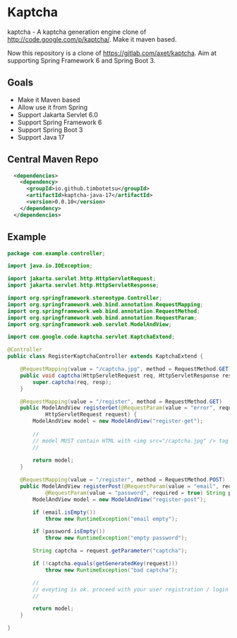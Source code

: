 # Kaptcha

kaptcha - A kaptcha generation engine clone of http://code.google.com/p/kaptcha/. Make it maven based.

Now this repository is a clone of https://gitlab.com/axet/kaptcha. Aim at supporting Spring Framework 6 and Spring Boot 3.

## Goals

  - Make it Maven based
  - Allow use it from Spring
  - Support Jakarta Servlet 6.0
  - Support Spring Framework 6
  - Support Spring Boot 3
  - Support Java 17

## Central Maven Repo
```xml
  <dependencies>
    <dependency>
      <groupId>io.github.timbotetsu</groupId>
      <artifactId>kaptcha-java-17</artifactId>
      <version>0.0.10</version>
    </dependency>
  </dependencies>
```

## Example

```java
package com.example.controller;

import java.io.IOException;

import jakarta.servlet.http.HttpServletRequest;
import jakarta.servlet.http.HttpServletResponse;

import org.springframework.stereotype.Controller;
import org.springframework.web.bind.annotation.RequestMapping;
import org.springframework.web.bind.annotation.RequestMethod;
import org.springframework.web.bind.annotation.RequestParam;
import org.springframework.web.servlet.ModelAndView;

import com.google.code.kaptcha.servlet.KaptchaExtend;

@Controller
public class RegisterKaptchaController extends KaptchaExtend {

    @RequestMapping(value = "/captcha.jpg", method = RequestMethod.GET)
    public void captcha(HttpServletRequest req, HttpServletResponse resp) throws IOException {
        super.captcha(req, resp);
    }

    @RequestMapping(value = "/register", method = RequestMethod.GET)
    public ModelAndView registerGet(@RequestParam(value = "error", required = false) boolean failed,
            HttpServletRequest request) {
        ModelAndView model = new ModelAndView("register-get");
        
        //
        // model MUST contain HTML with <img src="/captcha.jpg" /> tag
        //
        
        return model;
    }

    @RequestMapping(value = "/register", method = RequestMethod.POST)
    public ModelAndView registerPost(@RequestParam(value = "email", required = true) String email,
            @RequestParam(value = "password", required = true) String password, HttpServletRequest request) {
        ModelAndView model = new ModelAndView("register-post");

        if (email.isEmpty())
            throw new RuntimeException("email empty");

        if (password.isEmpty())
            throw new RuntimeException("empty password");

        String captcha = request.getParameter("captcha");

        if (!captcha.equals(getGeneratedKey(request)))
            throw new RuntimeException("bad captcha");

        //
        // eveyting is ok. proceed with your user registration / login process.
        //

        return model;
    }

}
```
